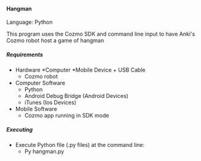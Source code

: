 #### Hangman

Language: Python

This program uses the Cozmo SDK and command line input to have Anki's Cozmo robot host a game of hangman

##### Requirements

* Hardware
  *Computer
  *Mobile Device + USB Cable
  * Cozmo robot
* Computer Software
  * Python
  * Android Debug Bridge (Android Devices)
  * iTunes (Ios Devices)
* Mobile Software
  * Cozmo app running in SDK mode
  
##### Executing

* Execute Python file (.py files) at the command line:
  * Py hangman.py




